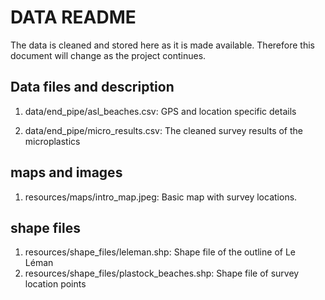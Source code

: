 # DATA README

The data is cleaned and stored here as it is made available. Therefore this document will change as the project continues.

## Data files and description

1. data/end_pipe/asl_beaches.csv: GPS and location specific details

2. data/end_pipe/micro_results.csv: The cleaned survey results of the microplastics


## maps and images

1. resources/maps/intro_map.jpeg: Basic map with survey locations.

## shape files

1. resources/shape_files/leleman.shp: Shape file of the outline of Le Léman
2. resources/shape_files/plastock_beaches.shp: Shape file of survey location points